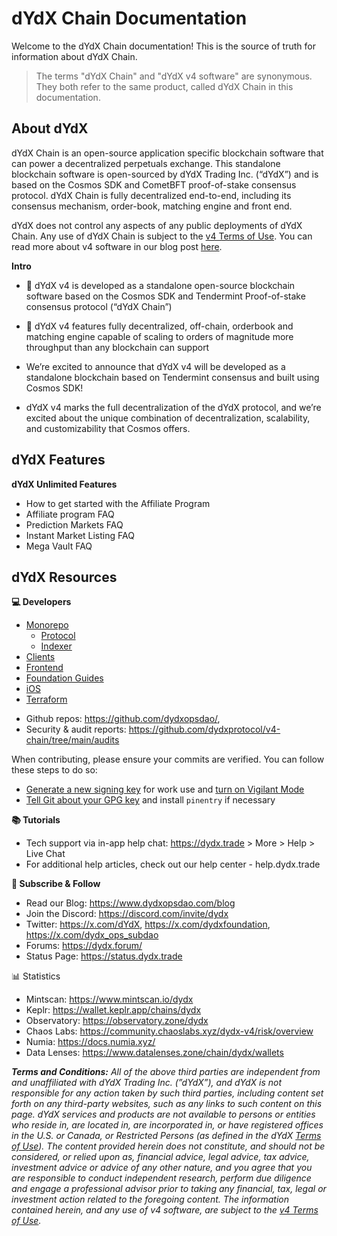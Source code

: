 # dYdX Chain Documentation

Welcome to the dYdX Chain documentation! This is the source of truth for information about dYdX Chain.

> The terms "dYdX Chain" and "dYdX v4 software" are synonymous. They both refer to the same product, called dYdX Chain in this documentation.

## About dYdX

dYdX Chain is an open-source application specific blockchain software that can power a decentralized perpetuals exchange. This standalone blockchain software is open-sourced by dYdX Trading Inc. (“dYdX”) and is based on the Cosmos SDK and CometBFT proof-of-stake consensus protocol. dYdX Chain is fully decentralized end-to-end, including its consensus mechanism, order-book, matching engine and front end.

dYdX does not control any aspects of any public deployments of dYdX Chain. Any use of dYdX Chain is subject to the [v4 Terms of Use](https://dydx.exchange/v4-terms). You can read more about v4 software in our blog post [here](https://dydx.exchange/blog/dydx-chain).


**Intro**

- 🔗 dYdX v4 is developed as a standalone open-source blockchain software based on the Cosmos SDK and Tendermint Proof-of-stake consensus protocol (“dYdX Chain”)

- 🚀 dYdX v4 features fully decentralized, off-chain, orderbook and matching engine capable of scaling to orders of magnitude more throughput than any blockchain can support

- We’re excited to announce that dYdX v4 will be developed as a standalone blockchain based on Tendermint consensus and built using Cosmos SDK!

- dYdX v4 marks the full decentralization of the dYdX protocol, and we’re excited about the unique combination of decentralization, scalability, and customizability that Cosmos offers.


## dYdX Features

**dYdX Unlimited Features**

- How to get started with the Affiliate Program
- Affiliate program FAQ
- Prediction Markets FAQ
- Instant Market Listing FAQ
- Mega Vault FAQ


## dYdX Resources

**💻 Developers**

* [Monorepo](https://github.com/dydxprotocol/v4-chain)
    * [Protocol](https://github.com/dydxprotocol/v4-chain/tree/main/protocol)
    * [Indexer](https://github.com/dydxprotocol/v4-chain/tree/main/indexer)
* [Clients](https://github.com/dydxprotocol/v4-clients)
* [Frontend](https://github.com/dydxprotocol/v4-web)
* [Foundation Guides](https://github.com/dydxfoundation)
* [iOS](https://github.com/dydxprotocol/v4-native-ios)
* [Terraform](https://github.com/dydxprotocol/v4-infrastructure)
- Github repos: https://github.com/dydxopsdao/,
- Security & audit reports: https://github.com/dydxprotocol/v4-chain/tree/main/audits

When contributing, please ensure your commits are verified. You can follow these steps to do so:
* [Generate a new signing key](https://docs.github.com/en/authentication/managing-commit-signature-verification/generating-a-new-gpg-key) for work use and [turn on Vigilant Mode](https://docs.github.com/en/authentication/managing-commit-signature-verification/displaying-verification-statuses-for-all-of-your-commits)
* [Tell Git about your GPG key](https://docs.github.com/en/authentication/managing-commit-signature-verification/telling-git-about-your-signing-key) and install `pinentry` if necessary



**📚 Tutorials**
- Tech support via in-app help chat: https://dydx.trade > More > Help > Live Chat
- For additional help articles, check out our help center - help.dydx.trade

 

**📢 Subscribe & Follow**
- Read our Blog: https://www.dydxopsdao.com/blog
- Join the Discord: https://discord.com/invite/dydx
- Twitter: https://x.com/dYdX, https://x.com/dydxfoundation, https://x.com/dydx_ops_subdao
- Forums: https://dydx.forum/
- Status Page: https://status.dydx.trade

 

📊 Statistics
- Mintscan: https://www.mintscan.io/dydx
- Keplr: https://wallet.keplr.app/chains/dydx
- Observatory: https://observatory.zone/dydx
- Chaos Labs: https://community.chaoslabs.xyz/dydx-v4/risk/overview
- Numia: https://docs.numia.xyz/
- Data Lenses: https://www.datalenses.zone/chain/dydx/wallets



<!-- ## A Note on Network Examples
Parameters included in code examples throughout this documentation are for the dYdX Chain Testnet. These parameters need to be updated to access any specific deployment of dYdX Chain. In each relevant code snippet, please see the comments to pull the relevant parameters to access an applicable mainnet deployment of dYdX Chain, such as the following deployment:

| Name of Provider               | URL | Status Page     |
| ------------------------ | -------- | --------- |
| dYdX Operations Services Ltd.             | [dydx.trade](https://dydx.trade)       | https://status.dydx.trade |
 -->

_**Terms and Conditions:** All of the above third parties are independent from and unaffiliated with dYdX Trading Inc. (”dYdX”), and dYdX is not responsible for any action taken by such third parties, including content set forth on any third-party websites, such as any links to such content on this page. dYdX services and products are not available to persons or entities who reside in, are located in, are incorporated in, or have registered offices in the U.S. or Canada, or Restricted Persons (as defined in the dYdX [Terms of Use](https://dydx.exchange/terms)). The content provided herein does not constitute, and should not be considered, or relied upon as, financial advice, legal advice, tax advice, investment advice or advice of any other nature, and you agree that you are responsible to conduct independent research, perform due diligence and engage a professional advisor prior to taking any financial, tax, legal or investment action related to the foregoing content. The information contained herein, and any use of v4 software, are subject to the [v4 Terms of Use](https://dydx.exchange/v4-terms)._
